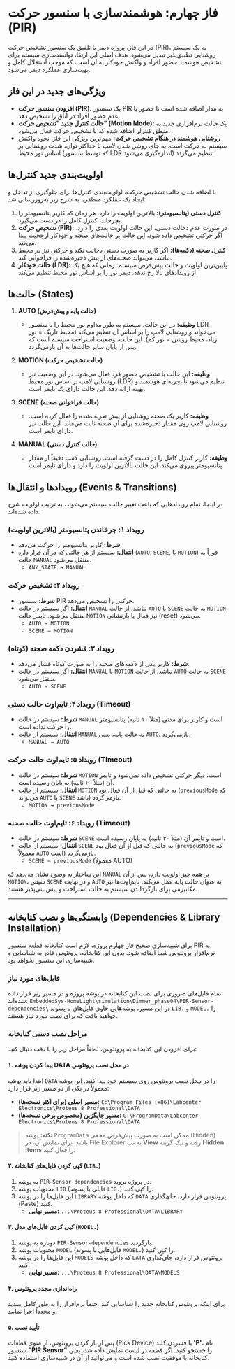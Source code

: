 # فاز چهارم: هوشمندسازی با سنسور حرکت (PIR)

در این فاز، پروژه دیمر با تلفیق یک سنسور تشخیص حرکت (PIR)، به یک سیستم روشنایی تطبیق‌پذیر تبدیل می‌شود. هدف اصلی این ارتقا، توانمندسازی سیستم برای تشخیص هوشمند حضور افراد و واکنش خودکار به آن است، که موجب استقلال کامل و بهینه‌سازی عملکرد دیمر می‌شود.

## ویژگی‌های جدید در این فاز

* **افزودن سنسور حرکت (PIR):** یک سنسور PIR به مدار اضافه شده است تا حضور یا عدم حضور افراد در اتاق را تشخیص دهد.
* **حالت کنترل جدید "تشخیص حرکت" (Motion Mode):** یک حالت نرم‌افزاری جدید به منطق کنترلر اضافه شده که با تشخیص حرکت فعال می‌شود.
* **روشنایی هوشمند در هنگام تشخیص حرکت:** مهم‌ترین ویژگی این فاز، نحوه واکنش سیستم به حرکت است. به جای روشن شدن لامپ با حداکثر توان، شدت روشنایی بر اساس نور محیط (که توسط سنسور LDR اندازه‌گیری می‌شود) تنظیم می‌گردد.

## اولویت‌بندی جدید کنترل‌ها

با اضافه شدن حالت تشخیص حرکت، اولویت‌بندی کنترل‌ها برای جلوگیری از تداخل و ایجاد یک عملکرد منطقی، به شرح زیر به‌روزرسانی شد:

1.  **کنترل دستی (پتانسیومتر):** بالاترین اولویت را دارد. هر زمان که کاربر پتانسیومتر را بچرخاند، کنترل کامل را در دست می‌گیرد.
2.  **تشخیص حرکت (PIR):** در صورت عدم دخالت دستی، این حالت اولویت بعدی را دارد. اگر حرکتی تشخیص داده شود، این حالت بر حالت‌های صحنه و خودکار ارجحیت پیدا می‌کند.
3.  **کنترل صحنه (دکمه‌ها):** اگر کاربر به صورت دستی دخالت نکند و حرکتی نیز در محیط نباشد، می‌تواند صحنه‌های از پیش ذخیره‌شده را فراخوانی کند.
4.  **حالت خودکار (LDR):** پایین‌ترین اولویت و حالت پیش‌فرض سیستم. زمانی که هیچ یک از رویدادهای بالا رخ ندهد، دیمر نور را بر اساس نور محیط تنظیم می‌کند.

## حالت‌ها (States)

1.  **AUTO (حالت پایه و پیش‌فرض)**
    * **وظیفه:** در این حالت، سیستم به طور مداوم نور محیط را با سنسور LDR می‌خواند و روشنایی لامپ را بر اساس آن تنظیم می‌کند (محیط تاریک = نور زیاد، محیط روشن = نور کم). این حالت، وضعیت استراحت سیستم است که پس از پایان سایر حالت‌ها به آن بازمی‌گردد.

2.  **MOTION (حالت تشخیص حرکت)**
    * **وظیفه:** این حالت با تشخیص حضور فرد فعال می‌شود. در این وضعیت نیز روشنایی لامپ بر اساس نور محیط (LDR) تنظیم می‌شود تا تجربه‌ای هوشمند و بهینه ارائه دهد. این حالت دارای یک تایمر است.

3.  **SCENE (حالت فراخوانی صحنه)**
    * **وظیفه:** کاربر یک صحنه روشنایی از پیش تعریف‌شده را فعال کرده است. روشنایی لامپ روی مقدار ذخیره‌شده برای آن صحنه ثابت می‌ماند. این حالت نیز دارای تایمر است.

4.  **MANUAL (حالت کنترل دستی)**
    * **وظیفه:** کاربر کنترل کامل را در دست گرفته است. روشنایی لامپ دقیقاً از مقدار پتانسیومتر پیروی می‌کند. این حالت بالاترین اولویت را دارد و دارای تایمر است.

## رویدادها و انتقال‌ها (Events & Transitions)

در اینجا، تمام رویدادهایی که باعث تغییر حالت سیستم می‌شوند، به ترتیب اولویت شرح داده شده‌اند:

### رویداد ۱: چرخاندن پتانسیومتر (بالاترین اولویت)
* **شرط:** کاربر پتانسیومتر را حرکت می‌دهد.
* **انتقال:** سیستم از هر حالتی که در آن قرار دارد (`AUTO`, `SCENE`, یا `MOTION`) فوراً به حالت `MANUAL` منتقل می‌شود.
    * `ANY_STATE → MANUAL`

### رویداد ۲: تشخیص حرکت
* **شرط:** سنسور PIR حرکتی را تشخیص می‌دهد.
* **انتقال:** اگر سیستم در حالت `MANUAL` نباشد، از حالت `AUTO` یا `SCENE` به حالت `MOTION` منتقل می‌شود. تایمر حالت `MOTION` نیز فعال یا بازنشانی (reset) می‌شود.
    * `AUTO → MOTION`
    * `SCENE → MOTION`

### رویداد ۳: فشردن دکمه صحنه (کوتاه)
* **شرط:** کاربر یکی از دکمه‌های صحنه را به صورت کوتاه فشار می‌دهد.
* **انتقال:** اگر سیستم در حالت `MANUAL` یا `MOTION` نباشد، از حالت `AUTO` به حالت `SCENE` منتقل می‌شود.
    * `AUTO → SCENE`

### رویداد ۴: تایم‌اوت حالت دستی (Timeout)
* **شرط:** سیستم در حالت `MANUAL` است و کاربر برای مدتی (مثلاً ۱۰ ثانیه) پتانسیومتر را حرکت نداده است.
* **انتقال:** سیستم از حالت `MANUAL` به حالت پایه، یعنی `AUTO`، بازمی‌گردد.
    * `MANUAL → AUTO`

### رویداد ۵: تایم‌اوت حالت حرکت (Timeout)
* **شرط:** سیستم در حالت `MOTION` است، دیگر حرکتی تشخیص داده نمی‌شود و تایمر آن (مثلاً ۶۰ ثانیه) به پایان رسیده است.
* **انتقال:** سیستم از حالت `MOTION` به حالتی که قبل از آن فعال بود (`previousMode` که می‌تواند `AUTO` یا `SCENE` باشد) بازمی‌گردد.
    * `MOTION → previousMode`

### رویداد ۶: تایم‌اوت حالت صحنه (Timeout)
* **شرط:** سیستم در حالت `SCENE` است و تایمر آن (مثلاً ۳۰ ثانیه) به پایان رسیده است.
* **انتقال:** سیستم از حالت `SCENE` به حالتی که قبل از آن فعال بود (`previousMode` که معمولاً `AUTO` است) بازمی‌گردد.
    * `SCENE → previousMode` (معمولاً AUTO)

این ساختار به وضوح نشان می‌دهد که `MANUAL` بر همه چیز اولویت دارد، پس از آن `MOTION`، سپس `SCENE` و در نهایت `AUTO` به عنوان حالت پایه عمل می‌کند. تایم‌اوت‌ها نیز مکانیزمی برای بازگرداندن سیستم به حالت استراحت و پیش‌بینی‌پذیر هستند.

---

## وابستگی‌ها و نصب کتابخانه (Dependencies & Library Installation)

برای شبیه‌سازی صحیح فاز چهارم پروژه، لازم است کتابخانه قطعه سنسور PIR به نرم‌افزار پروتئوس شما اضافه شود. بدون این کتابخانه، پروتئوس قادر به شناسایی و شبیه‌سازی این سنسور نخواهد بود.

### فایل‌های مورد نیاز

تمام فایل‌های ضروری برای نصب این کتابخانه در پوشه پروژه و در مسیر زیر قرار داده شده‌اند:
`EmbeddedSys-HomeLight\simulation\Dimmer_phase04\PIR-Sensor-dependencies\`
در این مسیر، پوشه‌هایی حاوی فایل‌های با پسوند `LIB.` و `MODEL.` را خواهید یافت که برای نصب مورد نیاز هستند.

### مراحل نصب دستی کتابخانه

برای افزودن این کتابخانه به پروتئوس، لطفاً مراحل زیر را با دقت دنبال کنید:

#### ۱. پیدا کردن پوشه DATA در محل نصب پروتئوس
ابتدا باید پوشه `DATA` را در محل نصب پروتئوس روی سیستم خود پیدا کنید. این پوشه معمولاً در یکی از دو مسیر زیر قرار دارد:

* **مسیر اصلی (برای اکثر نسخه‌ها):**
    `C:\Program Files (x86)\Labcenter Electronics\Proteus 8 Professional\DATA`
* **مسیر جایگزین (مخصوص برخی نسخه‌ها):**
    `C:\ProgramData\Labcenter Electronics\Proteus 8 Professional\DATA`

> **نکته:** پوشه `ProgramData` ممکن است به صورت پیش‌فرض مخفی (Hidden) باشد. برای نمایش آن، در File Explorer به تب **View** رفته و تیک گزینه **Hidden items** را فعال کنید.

#### ۲. کپی کردن فایل‌های کتابخانه (`LIB.`)
1.  به پوشه `PIR-Sensor-dependencies` در پروژه بروید.
2.  محتویات پوشه `LIB` (فایلی با پسوند `LIB.`) را کپی کنید.
3.  این فایل‌ها را در پوشه `LIBRARY` که داخل پوشه `DATA` پروتئوس قرار دارد، جای‌گذاری (Paste) کنید.
    * **مسیر نهایی:** `...\Proteus 8 Professional\DATA\LIBRARY`

#### ۳. کپی کردن فایل‌های مدل (`MODEL.`)
1.  دوباره به پوشه `PIR-Sensor-dependencies` بازگردید.
2.  محتویات پوشه `MODEL` (فایل‌هایی با پسوند `MODEL.`) را کپی کنید.
3.  این فایل‌ها را در پوشه `MODELS` که داخل پوشه `DATA` پروتئوس قرار دارد، جای‌گذاری کنید.
    * **مسیر نهایی:** `...\Proteus 8 Professional\DATA\MODELS`

#### ۴. راه‌اندازی مجدد پروتئوس
برای اینکه پروتئوس کتابخانه جدید را شناسایی کند، حتماً نرم‌افزار را به طور کامل ببندید و مجدداً اجرا نمایید.

#### ۵. تأیید نصب
پس از باز کردن پروتئوس، از منوی قطعات (Pick Device) با فشردن کلید **'P'**، نام سنسور **"PIR Sensor"** را جستجو کنید. اگر قطعه در لیست نمایش داده شد، یعنی کتابخانه با موفقیت نصب شده است و می‌توانید از آن در شبیه‌سازی استفاده کنید.
